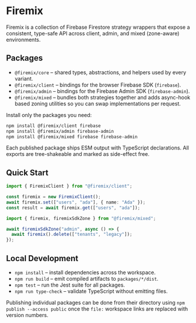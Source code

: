 # Firemix

Firemix is a collection of Firebase Firestore strategy wrappers that expose a
consistent, type-safe API across client, admin, and mixed (zone-aware)
environments.

## Packages

- `@firemix/core` – shared types, abstractions, and helpers used by every
  variant.
- `@firemix/client` – bindings for the browser Firebase SDK (`firebase`).
- `@firemix/admin` – bindings for the Firebase Admin SDK (`firebase-admin`).
- `@firemix/mixed` – bundles both strategies together and adds async-hook based
  zoning utilities so you can swap implementations per request.

Install only the packages you need:

```bash
npm install @firemix/client firebase
npm install @firemix/admin firebase-admin
npm install @firemix/mixed firebase firebase-admin
```

Each published package ships ESM output with TypeScript declarations. All
exports are tree-shakeable and marked as side-effect free.

## Quick Start

```ts
import { FiremixClient } from "@firemix/client";

const firemix = new FiremixClient();
await firemix.set(["users", "ada"], { name: "Ada" });
const result = await firemix.get(["users", "ada"]);

import { firemix, firemixSdkZone } from "@firemix/mixed";

await firemixSdkZone("admin", async () => {
  await firemix().delete(["tenants", "legacy"]);
});
```

## Local Development

- `npm install` – install dependencies across the workspace.
- `npm run build` – emit compiled artifacts to `packages/*/dist`.
- `npm test` – run the Jest suite for all packages.
- `npm run type-check` – validate TypeScript without emitting files.

Publishing individual packages can be done from their directory using
`npm publish --access public` once the `file:` workspace links are replaced with
version numbers.
